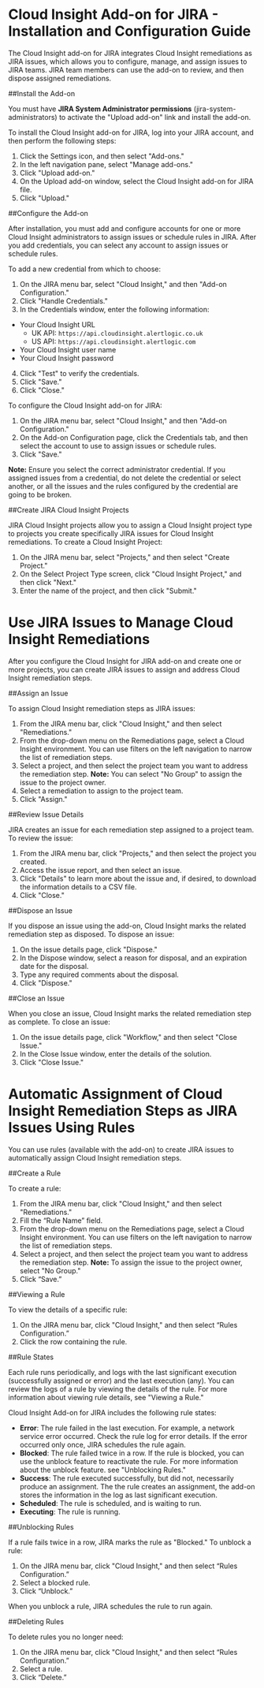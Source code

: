 Cloud Insight Add-on for JIRA - Installation and Configuration Guide
====================================================================

The Cloud Insight add-on for JIRA integrates Cloud Insight remediations as JIRA issues, which allows you to configure, manage, and assign issues to JIRA teams. JIRA team members can use the add-on to review, and then dispose assigned remediations.

##Install the Add-on

You must have **JIRA System Administrator permissions** (jira-system-administrators) to activate the "Upload add-on" link and install the add-on. 

To install the Cloud Insight add-on for JIRA, log into your JIRA account, and then perform the following steps:

1.	Click the Settings icon, and then select "Add-ons."
2.	In the left navigation pane, select "Manage add-ons."
3.	Click "Upload add-on."
4.	On the Upload add-on window, select the Cloud Insight add-on for JIRA file.
5.	Click "Upload."

##Configure the Add-on

After installation, you must add and configure accounts for one or more Cloud Insight administrators to assign issues or schedule rules in JIRA. After you add credentials, you can select any account to assign issues or schedule rules.

To add a new credential from which to choose:

1.	On the JIRA menu bar, select "Cloud Insight," and then "Add-on Configuration."  
2.	Click "Handle Credentials."
3.	In the Credentials window, enter the following information:
  *	Your Cloud Insight URL
    - UK API: `https://api.cloudinsight.alertlogic.co.uk`
    - US API: `https://api.cloudinsight.alertlogic.com`
  *	Your Cloud Insight user name
  * Your Cloud Insight password
4.	Click "Test" to verify the credentials.
5.	Click "Save."
6.  Click "Close."
  
To configure the Cloud Insight add-on for JIRA:

1.	On the JIRA menu bar, select "Cloud Insight," and then "Add-on Configuration."
2.	On the Add-on Configuration page, click the Credentials tab, and then select the account to use to assign issues or schedule rules.
3.	Click "Save."

**Note:** Ensure you select the correct administrator credential. If you assigned issues from a credential, do not delete the credential or select another, or all the issues and the rules configured by the credential are going to be broken.



##Create JIRA Cloud Insight Projects

JIRA Cloud Insight projects allow you to assign a Cloud Insight project type to projects you create specifically JIRA issues for Cloud Insight remediations. To create a Cloud Insight Project:

1.	On the JIRA menu bar, select "Projects," and then select "Create Project."
2.	On the Select Project Type screen, click "Cloud Insight Project," and then click "Next."
3.	Enter the name of the project, and then click "Submit."

Use JIRA Issues to Manage Cloud Insight Remediations
====================================================
After you configure the Cloud Insight for JIRA add-on and create one or more projects, you can create JIRA issues to assign and address Cloud Insight remediation steps. 

##Assign an Issue

To assign Cloud Insight remediation steps as JIRA issues:
	
1.	From the JIRA menu bar, click "Cloud Insight," and then select "Remediations."
2.	From the drop-down menu on the Remediations page, select a Cloud Insight environment. You can use filters on the left navigation to narrow the list of remediation steps. 
3.	Select a project, and then select the project team you want to address the remediation step.
  **Note:** You can select "No Group" to assign the issue to the project owner.
4.	Select a remediation to assign to the project team.
5.	Click "Assign." 
	
##Review Issue Details

JIRA creates an issue for each remediation step assigned to a project team. To review the issue:
	
1.	From the JIRA menu bar, click "Projects," and then select the project you created.
2.	Access the issue report, and then select an issue.
3.	Click "Details" to learn more about the issue and, if desired, to download the information details to a CSV file.
4.	Click "Close."
	
##Dispose an Issue

If you dispose an issue using the add-on, Cloud Insight marks the related remediation step as disposed. To dispose an issue:
	
1.	On the issue details page, click "Dispose."
2.	In the Dispose window, select a reason for disposal, and an expiration date for the disposal. 
3.	Type any required comments about the disposal. 
4.	Click "Dispose."

	
##Close an Issue

When you close an issue, Cloud Insight marks the related remediation step as complete. To close an issue:
	
1.	On the issue details page, click "Workflow," and then select "Close Issue."
2.	In the Close Issue window, enter the details of the solution.
3.	Click "Close Issue."


Automatic Assignment of Cloud Insight Remediation Steps as JIRA Issues Using Rules
==================================================================================
You can use rules (available with the add-on) to create JIRA issues to automatically assign Cloud Insight remediation steps. 

##Create a Rule

To create a rule:
	
1.	From the JIRA menu bar, click "Cloud Insight," and then select "Remediations."
2.	Fill the “Rule Name” field.
3.	From the drop-down menu on the Remediations page, select a Cloud Insight environment. You can use filters on the left navigation to narrow the list of remediation steps. 
4.	Select a project, and then select the project team you want to address the remediation step.
  **Note:** To assign the issue to the project owner, select "No Group." 
5.	Click “Save.” 
	

##Viewing a Rule

To view the details of a specific rule: 

1.	On the JIRA menu bar, click "Cloud Insight," and then select “Rules Configuration.”
2.	Click the row containing the rule.

##Rule States

Each rule runs periodically, and logs with the last significant execution (successfully assigned or error) and the last execution (any). You can review the logs of a rule by viewing the details of the rule. For more information about viewing rule details, see "Viewing a Rule."

Cloud Insight Add-on for JIRA includes the following rule states:

*	**Error**: The rule failed in the last execution. For example, a network service error occurred. Check the rule log for error details. If the error occurred only once, JIRA schedules the rule again.
*	**Blocked**: The rule failed twice in a row. If the rule is blocked, you can use the unblock feature to reactivate the rule. For more information about the unblock feature. see "Unblocking Rules."
*	**Success**: The rule executed successfully, but did not, necessarily produce an assignment. The the rule creates an assignment, the add-on stores the information in the log as last significant execution.
*	**Scheduled**: The rule is scheduled, and is waiting to run.
*	**Executing**: The rule is running.

##Unblocking Rules
	
If a rule fails twice in a row, JIRA marks the rule as "Blocked." To unblock a rule:

1.	On the JIRA menu bar, click "Cloud Insight," and then select “Rules Configuration.”
2.	Select a blocked rule.
3.	Click “Unblock.” 

When you unblock a rule, JIRA schedules the rule to run again. 

##Deleting Rules
	
To delete rules you no longer need:

1.	On the JIRA menu bar, click "Cloud Insight," and then select “Rules Configuration.”
2.	Select a rule.
3.	Click “Delete.” 
